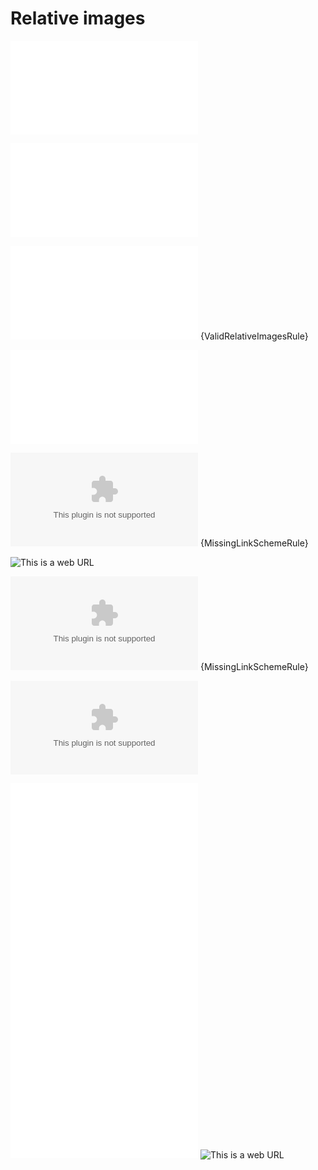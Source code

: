 # Relative images

![This exists](relative-links.md)

![This also exists](./relative-links.md)

![This does not exist](./nothing-to-see-here.md) {ValidRelativeImagesRule}

![This is absolute](/so-should-not-trigger.md)

![This is a web URL](www.example.com) {MissingLinkSchemeRule}

![This is a web URL](https://www.example.com)

![This is an email without scheme](example@example.com) {MissingLinkSchemeRule}

![This is an email with scheme](mailto:example@example.com)

![This exists][ref1]
![This also exists][ref2]
![This does not exist][ref3]
![This is absolute][ref4]
![This is a web URL][ref5]

[ref1]: relative-links.md "This exists"
[ref2]: ./relative-links.md "This also exists"
[ref3]: ./nothing-to-see-here.md "This does not exist {ValidRelativeImagesRule}"
[ref4]: /so-should-not-trigger.md "This is absolute"
[ref5]: https://www.example.com "This is a web URL"
